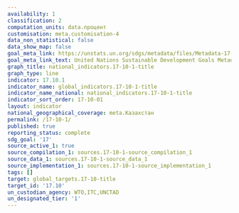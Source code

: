 ```yaml
---
availability: 1
classification: 2
computation_units: data.процент
customisation: meta.customisation-4
data_non_statistical: false
data_show_map: false
goal_meta_link: https://unstats.un.org/sdgs/metadata/files/Metadata-17-10-01.pdf
goal_meta_link_text: United Nations Sustainable Development Goals Metadata (pdf 468kB)
graph_title: national_indicators.17-10-1-title
graph_type: line
indicator: 17.10.1
indicator_name: global_indicators.17-10-1-title
indicator_name_national: national_indicators.17-10-1-title
indicator_sort_order: 17-10-01
layout: indicator
national_geographical_coverage: meta.Казахстан
permalink: /17-10-1/
published: true
reporting_status: complete
sdg_goal: '17'
source_active_1: true
source_compilation_1: sources.17-10-1-source_compilation_1
source_data_1: sources.17-10-1-source_data_1
source_implementation_1: sources.17-10-1-source_implementation_1
tags: []
target: global_targets.17-10-title
target_id: '17.10'
un_custodian_agency: WTO,ITC,UNCTAD
un_designated_tier: '1'
---
```

